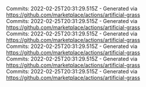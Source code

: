 Commits: 2022-02-25T20:31:29.515Z - Generated via https://github.com/marketplace/actions/artificial-grass
<br>
Commits: 2022-02-25T20:31:29.515Z - Generated via https://github.com/marketplace/actions/artificial-grass
<br>
Commits: 2022-02-25T20:31:29.515Z - Generated via https://github.com/marketplace/actions/artificial-grass
<br>
Commits: 2022-02-25T20:31:29.515Z - Generated via https://github.com/marketplace/actions/artificial-grass
<br>
Commits: 2022-02-25T20:31:29.515Z - Generated via https://github.com/marketplace/actions/artificial-grass
<br>
Commits: 2022-02-25T20:31:29.515Z - Generated via https://github.com/marketplace/actions/artificial-grass
<br>
